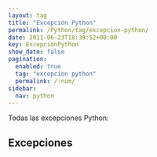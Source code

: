 ```yaml
---
layout: tag
title: "Excepción Python"
permalink: /Python/tag/excepcion-python/
date: 2011-06-23T18:38:52+00:00
key: ExcepcionPython
show_date: false
pagination: 
  enabled: true
  tag: "excepcion python"
  permalink: /:num/    
sidebar:
  nav: python
---
```


Todas las excepciones Python:
<h2>Excepciones</h2>
